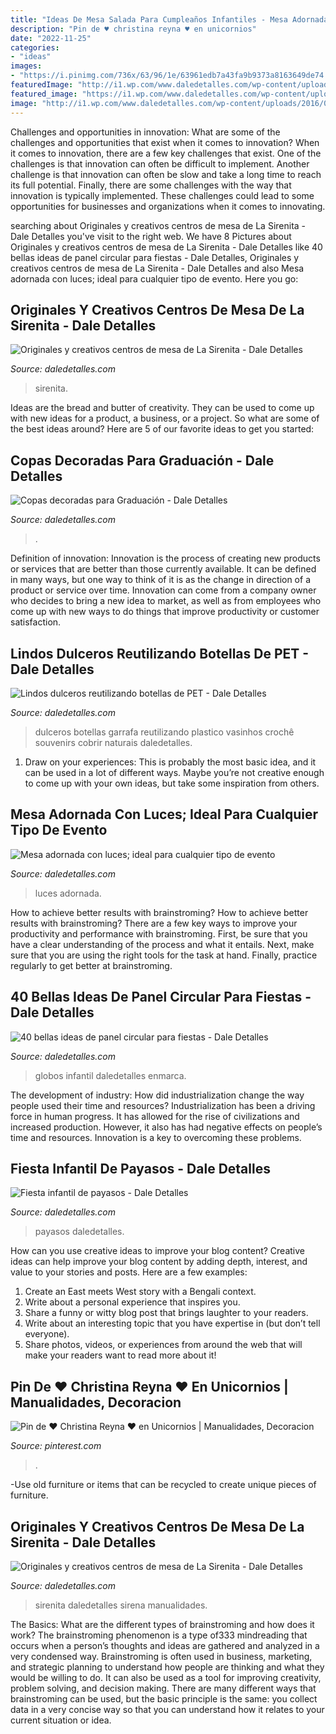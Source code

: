 ```yaml
---
title: "Ideas De Mesa Salada Para Cumpleaños Infantiles - Mesa Adornada Con Luces; Ideal Para Cualquier Tipo De Evento"
description: "Pin de ♥ christina reyna ♥ en unicornios"
date: "2022-11-25"
categories:
- "ideas"
images:
- "https://i.pinimg.com/736x/63/96/1e/63961edb7a43fa9b9373a8163649de74.jpg"
featuredImage: "http://i1.wp.com/www.daledetalles.com/wp-content/uploads/2016/05/mesa-iluminada24.jpg"
featured_image: "https://i1.wp.com/www.daledetalles.com/wp-content/uploads/2016/08/payasos5.jpg"
image: "http://i1.wp.com/www.daledetalles.com/wp-content/uploads/2016/05/mesa-iluminada24.jpg"
---
```



Challenges and opportunities in innovation: What are some of the challenges and opportunities that exist when it comes to innovation?
When it comes to innovation, there are a few key challenges that exist. One of the challenges is that innovation can often be difficult to implement. Another challenge is that innovation can often be slow and take a long time to reach its full potential. Finally, there are some challenges with the way that innovation is typically implemented. These challenges could lead to some opportunities for businesses and organizations when it comes to innovating.

	

		
searching about Originales y creativos centros de mesa de La Sirenita - Dale Detalles you've visit to the right web. We have 8 Pictures about Originales y creativos centros de mesa de La Sirenita - Dale Detalles like 40 bellas ideas de panel circular para fiestas - Dale Detalles, Originales y creativos centros de mesa de La Sirenita - Dale Detalles and also Mesa adornada con luces; ideal para cualquier tipo de evento. Here you go:
		
    
## Originales Y Creativos Centros De Mesa De La Sirenita - Dale Detalles

<img loading=lazy src="https://i0.wp.com/www.daledetalles.com/wp-content/uploads/2016/08/centro-de-mesa-sirenita14.jpg" onerror="this.onerror=null;this.src='https://tse4.mm.bing.net/th?id=OIP.IgGPm79BxHB2w3Am_SVE9wHaLF&amp;pid=15.1';" alt="Originales y creativos centros de mesa de La Sirenita - Dale Detalles">

_Source: daledetalles.com_

>sirenita. 

	

Ideas are the bread and butter of creativity. They can be used to come up with new ideas for a product, a business, or a project. So what are some of the best ideas around? Here are 5 of our favorite ideas to get you started:

    
## Copas Decoradas Para Graduación - Dale Detalles

<img loading=lazy src="https://i2.wp.com/www.daledetalles.com/wp-content/uploads/2016/04/copa-para-graduacion2.jpg?resize=540%2C720" onerror="this.onerror=null;this.src='https://tse3.mm.bing.net/th?id=OIP.lUQMiWnwLV8VxbbxlqMpvAHaJ4&amp;pid=15.1';" alt="Copas decoradas para Graduación - Dale Detalles">

_Source: daledetalles.com_

>. 

	

Definition of innovation:
Innovation is the process of creating new products or services that are better than those currently available. It can be defined in many ways, but one way to think of it is as the change in direction of a product or service over time. Innovation can come from a company owner who decides to bring a new idea to market, as well as from employees who come up with new ways to do things that improve productivity or customer satisfaction.

    
## Lindos Dulceros Reutilizando Botellas De PET - Dale Detalles

<img loading=lazy src="https://i0.wp.com/www.daledetalles.com/wp-content/uploads/2016/08/dulceros-con-envases13.jpg" onerror="this.onerror=null;this.src='https://tse3.mm.bing.net/th?id=OIP.9PvGWch6ooSDp9yGWy1RgQAAAA&amp;pid=15.1';" alt="Lindos dulceros reutilizando botellas de PET - Dale Detalles">

_Source: daledetalles.com_

>dulceros botellas garrafa reutilizando plastico vasinhos crochê souvenirs cobrir naturais daledetalles. 

	

1. Draw on your experiences: This is probably the most basic idea, and it can be used in a lot of different ways. Maybe you’re not creative enough to come up with your own ideas, but take some inspiration from others.

    
## Mesa Adornada Con Luces; Ideal Para Cualquier Tipo De Evento

<img loading=lazy src="http://i1.wp.com/www.daledetalles.com/wp-content/uploads/2016/05/mesa-iluminada24.jpg" onerror="this.onerror=null;this.src='https://tse2.mm.bing.net/th?id=OIP.FlIX8ui1vFIROdsRHHQ1lQHaJ4&amp;pid=15.1';" alt="Mesa adornada con luces; ideal para cualquier tipo de evento">

_Source: daledetalles.com_

>luces adornada. 

	

How to achieve better results with brainstroming?
How to achieve better results with brainstroming? There are a few key ways to improve your productivity and performance with brainstroming. First, be sure that you have a clear understanding of the process and what it entails. Next, make sure that you are using the right tools for the task at hand. Finally, practice regularly to get better at brainstroming.

    
## 40 Bellas Ideas De Panel Circular Para Fiestas - Dale Detalles

<img loading=lazy src="https://www.daledetalles.com/wp-content/uploads/2020/03/40-bellas-ideas-de-panel-circular-para-fiestas.jpg" onerror="this.onerror=null;this.src='https://tse1.mm.bing.net/th?id=OIP.q5-WmlCx9ojyeMnmTysprAHaD4&amp;pid=15.1';" alt="40 bellas ideas de panel circular para fiestas - Dale Detalles">

_Source: daledetalles.com_

>globos infantil daledetalles enmarca. 

	

The development of industry: How did industrialization change the way people used their time and resources?
Industrialization has been a driving force in human progress. It has allowed for the rise of civilizations and increased production. However, it also has had negative effects on people’s time and resources. Innovation is a key to overcoming these problems.

    
## Fiesta Infantil De Payasos - Dale Detalles

<img loading=lazy src="https://i1.wp.com/www.daledetalles.com/wp-content/uploads/2016/08/payasos5.jpg" onerror="this.onerror=null;this.src='https://tse1.mm.bing.net/th?id=OIP.SxBhZgNdi0NX0pMN92Qt3QHaE8&amp;pid=15.1';" alt="Fiesta infantil de payasos - Dale Detalles">

_Source: daledetalles.com_

>payasos daledetalles. 

	

How can you use creative ideas to improve your blog content?
Creative ideas can help improve your blog content by adding depth, interest, and value to your stories and posts. Here are a few examples:
1. Create an East meets West story with a Bengali context.
2. Write about a personal experience that inspires you.
3. Share a funny or witty blog post that brings laughter to your readers.
4. Write about an interesting topic that you have expertise in (but don’t tell everyone).  
5. Share photos, videos, or experiences from around the web that will make your readers want to read more about it!

    
## Pin De ♥ Christina Reyna ♥ En Unicornios | Manualidades, Decoracion

<img loading=lazy src="https://i.pinimg.com/736x/63/96/1e/63961edb7a43fa9b9373a8163649de74.jpg" onerror="this.onerror=null;this.src='https://tse3.mm.bing.net/th?id=OIP.4tsRobNllftk0aqL5VIl2wHaJ4&amp;pid=15.1';" alt="Pin de ♥ Christina Reyna ♥ en Unicornios | Manualidades, Decoracion">

_Source: pinterest.com_

>. 

	

-Use old furniture or items that can be recycled to create unique pieces of furniture.

    
## Originales Y Creativos Centros De Mesa De La Sirenita - Dale Detalles

<img loading=lazy src="https://i2.wp.com/www.daledetalles.com/wp-content/uploads/2016/08/centro-de-mesa-sirenita18.jpg" onerror="this.onerror=null;this.src='https://tse2.mm.bing.net/th?id=OIP.PCsmCpD-x5_J3d2trUeG_QHaJ4&amp;pid=15.1';" alt="Originales y creativos centros de mesa de La Sirenita - Dale Detalles">

_Source: daledetalles.com_

>sirenita daledetalles sirena manualidades. 

	

The Basics: What are the different types of brainstroming and how does it work?
The brainstroming phenomenon is a type of333 mindreading that occurs when a person’s thoughts and ideas are gathered and analyzed in a very condensed way. Brainstroming is often used in business, marketing, and strategic planning to understand how people are thinking and what they would be willing to do. It can also be used as a tool for improving creativity, problem solving, and decision making. There are many different ways that brainstroming can be used, but the basic principle is the same: you collect data in a very concise way so that you can understand how it relates to your current situation or idea.

